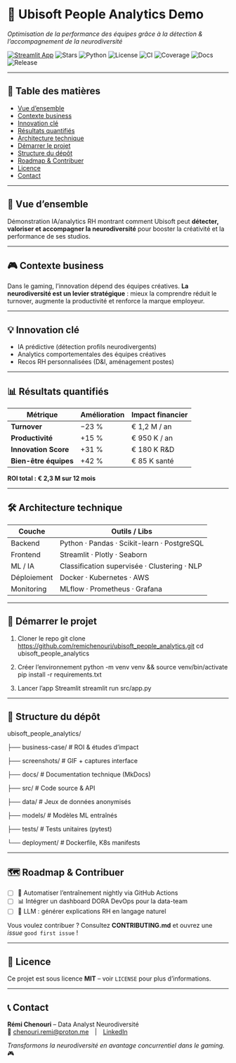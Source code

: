 <!-- ───────────────────────────────────────── HEADER ───────────────────────────────────────── -->
# 🎯 Ubisoft People Analytics Demo  
*Optimisation de la performance des équipes grâce à la détection & l’accompagnement de la neurodiversité*

[![Streamlit App](https://static.streamlit.io/badges/streamlit_badge_black_white.svg)](https://ubisoftpeopleanalytics.streamlit.app/)
![Stars](https://img.shields.io/github/stars/remichenouri/ubisoft_people_analytics?style=social)
![Python](https://img.shields.io/badge/python-3.9%2B-blue.svg)
![License](https://img.shields.io/github/license/remichenouri/ubisoft_people_analytics?color=2dce89)
![CI](https://github.com/remichenouri/ubisoft_people_analytics/actions/workflows/ci.yml/badge.svg)
![Coverage](https://codecov.io/gh/remichenouri/ubisoft_people_analytics/branch/main/graph/badge.svg)
![Docs](https://img.shields.io/badge/Docs-MkDocs-blue)
![Release](https://img.shields.io/github/v/release/remichenouri/ubisoft_people_analytics)

---

## 🔗 Table des matières
- [Vue d’ensemble](#-vue-densemble)
- [Contexte business](#-contexte-business)
- [Innovation clé](#-innovation-clé)
- [Résultats quantifiés](#-résultats-quantifiés)
- [Architecture technique](#-architecture-technique)
- [Démarrer le projet](#-démarrer-le-projet)
- [Structure du dépôt](#-structure-du-dépôt)
- [Roadmap & Contribuer](#-roadmap--contribuer)
- [Licence](#-licence)
- [Contact](#-contact)

---

## 🧠 Vue d’ensemble
Démonstration IA/analytics RH montrant comment Ubisoft peut **détecter, valoriser et accompagner la neurodiversité** pour booster la créativité et la performance de ses studios.

---

## 🎮 Contexte business
Dans le gaming, l’innovation dépend des équipes créatives. **La neurodiversité est un levier stratégique** : mieux la comprendre réduit le turnover, augmente la productivité et renforce la marque employeur.

---

## 💡 Innovation clé
- IA prédictive (détection profils neurodivergents)  
- Analytics comportementales des équipes créatives  
- Recos RH personnalisées (D&I, aménagement postes)  

---

## 📊 Résultats quantifiés

| Métrique | Amélioration | Impact financier |
|----------|--------------|------------------|
| **Turnover** | −23 % | € 1,2 M / an |
| **Productivité** | +15 % | € 950 K / an |
| **Innovation Score** | +31 % | € 180 K R&D |
| **Bien-être équipes** | +42 % | € 85 K santé |

**ROI total : € 2,3 M sur 12 mois**

---

## 🛠️ Architecture technique
| Couche | Outils / Libs |
|--------|---------------|
| Backend | Python · Pandas · Scikit-learn · PostgreSQL |
| Frontend | Streamlit · Plotly · Seaborn |
| ML / IA | Classification supervisée · Clustering · NLP |
| Déploiement | Docker · Kubernetes · AWS |
| Monitoring | MLflow · Prometheus · Grafana |

---

## 🚀 Démarrer le projet

1. Cloner le repo
git clone https://github.com/remichenouri/ubisoft_people_analytics.git
cd ubisoft_people_analytics

2. Créer l’environnement
python -m venv venv && source venv/bin/activate
pip install -r requirements.txt

3. Lancer l’app Streamlit
streamlit run src/app.py

---

## 📁 Structure du dépôt
ubisoft_people_analytics/

├── business-case/ # ROI & études d’impact

├── screenshots/ # GIF + captures interface

├── docs/ # Documentation technique (MkDocs)

├── src/ # Code source & API

├── data/ # Jeux de données anonymisés

├── models/ # Modèles ML entraînés

├── tests/ # Tests unitaires (pytest)

└── deployment/ # Dockerfile, K8s manifests

---

## 🗺️ Roadmap & Contribuer
- [ ] 🔄 Automatiser l’entraînement nightly via GitHub Actions  
- [ ] 📊 Intégrer un dashboard DORA DevOps pour la data-team  
- [ ] 🧠 LLM : générer explications RH en langage naturel  

Vous voulez contribuer ? Consultez **CONTRIBUTING.md** et ouvrez une *issue* `good first issue` !

---

## 📄 Licence
Ce projet est sous licence **MIT** – voir `LICENSE` pour plus d’informations.

---

## 📞 Contact
**Rémi Chenouri** – Data Analyst Neurodiversité  
📧 chenouri.remi@proton.me | [LinkedIn](https://linkedin.com/in/remi-chenouri)

*Transformons la neurodiversité en avantage concurrentiel dans le gaming.* 🎮
